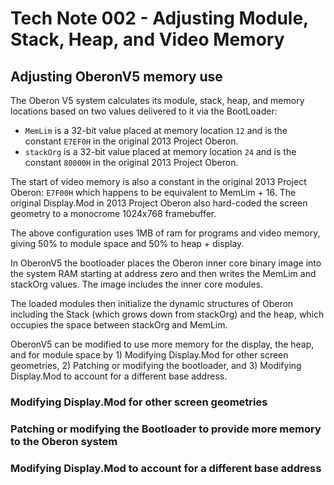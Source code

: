 # Tech Note 002 - Adjusting Module, Stack, Heap, and Video Memory
## Adjusting OberonV5 memory use

The Oberon V5 system calculates its module, stack, heap, and memory locations based on two values delivered to it via the BootLoader: 

* `MemLim` is a 32-bit value placed at memory location `12` and is the constant `E7EF0H` in the original 2013 Project Oberon. 
* `stackOrg` is a 32-bit value placed at memory location `24` and is the constant `80000H` in the original 2013 Project Oberon.

The start of video memory is also a constant in the original 2013 Project Oberon: `E7F00H` which happens to be equivalent to MemLim + 16. The original Display.Mod in 2013 Project Oberon also hard-coded the screen geometry to a monocrome 1024x768 framebuffer.

The above configuration uses 1MB of ram for programs and video memory, giving 50% to module space and 50% to heap + display.

In OberonV5 the bootloader places the Oberon inner core binary image into the system RAM starting at address zero and then writes the MemLim and stackOrg values. The image includes the inner core modules. 

The loaded modules then initialize the dynamic structures of Oberon including the Stack (which grows down from stackOrg) and the heap, which occupies the space between stackOrg and MemLim.

OberonV5 can be modified to use more memory for the display, the heap, and for module space by 1) Modifying Display.Mod for other screen geometries, 2) Patching or modifying the bootloader, and 3) Modifying Display.Mod to account for a different base address. 

### Modifying Display.Mod for other screen geometries

### Patching or modifying the Bootloader to provide more memory to the Oberon system

### Modifying Display.Mod to account for a different base address

